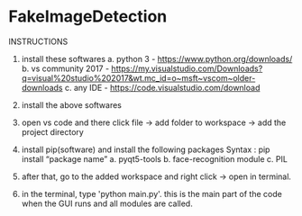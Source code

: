 # FakeImageDetection

INSTRUCTIONS

1. install these softwares
  a. python 3 - https://www.python.org/downloads/
  b. vs community 2017 - https://my.visualstudio.com/Downloads?q=visual%20studio%202017&wt.mc_id=o~msft~vscom~older-downloads
  c. any IDE - https://code.visualstudio.com/download

2. install the above softwares 

3. open vs code and there click file -> add folder to workspace -> add the project directory

4. install pip(software) and install the following packages 
  Syntax : pip install “package name”
  a. pyqt5-tools
  b. face-recognition module
  c. PIL

5. after that, go to the added workspace and right click -> open in terminal.

6. in the terminal, type 'python main.py'. this is the main part of the code when the GUI runs and all modules are called.
